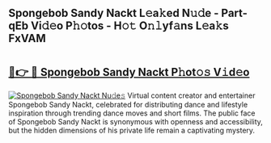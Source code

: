 ## Spongebob Sandy Nackt L𝚎a𝚔ed N𝚞𝚍e - Part-qEb Vi𝚍𝚎o P𝚑𝚘tos - H𝚘𝚝 O𝚗𝚕yf𝚊ns L𝚎a𝚔s FxVAM

# <h2><a href="http://kfdrven.oniu.top/?m=Spongebob+Sandy+Nackt">🔗👉 🔴 Spongebob Sandy Nackt P𝚑ot𝚘𝚜 V𝚒d𝚎o</a></h2>

[![Spongebob Sandy Nackt Nu𝚍e𝚜](https://i.imgur.com/0qMVB7G.gif)](http://kfdrven.oniu.top/?m=Spongebob+Sandy+Nackt)
Virtual content creator and entertainer Spongebob Sandy Nackt, celebrated for distributing dance and lifestyle inspiration through trending dance moves and short films. The public face of Spongebob Sandy Nackt is synonymous with openness and accessibility, but the hidden dimensions of his private life remain a captivating mystery.  
